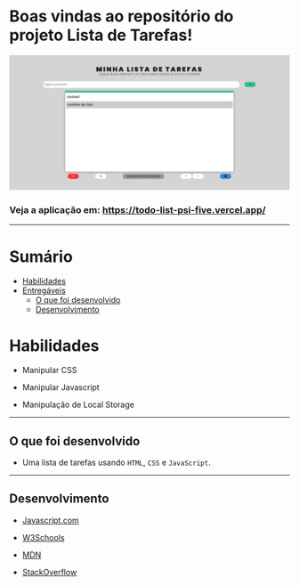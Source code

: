 # Boas vindas ao repositório do projeto Lista de Tarefas!

<img src="./todo-list.png" alt="Todo List project" />

### Veja a aplicação em: https://todo-list-psi-five.vercel.app/

---

# Sumário

- [Habilidades](#habilidades)
- [Entregáveis](#entregáveis)
  - [O que foi desenvolvido](#o-que-deverá-ser-desenvolvido)
  - [Desenvolvimento](#desenvolvimento)

# Habilidades

- Manipular CSS

- Manipular Javascript

- Manipulação de Local Storage

--- 

## O que foi desenvolvido

- Uma lista de tarefas usando `HTML`, `CSS` e `JavaScript`.

---

## Desenvolvimento

  * [Javascript.com](http://javascript.com/)

  * [W3Schools](https://www.w3schools.com/js/default.asp)

  * [MDN](https://developer.mozilla.org/pt-BR/docs/Web/JavaScript)

  * [StackOverflow](https://pt.stackoverflow.com/questions/tagged/javascript)